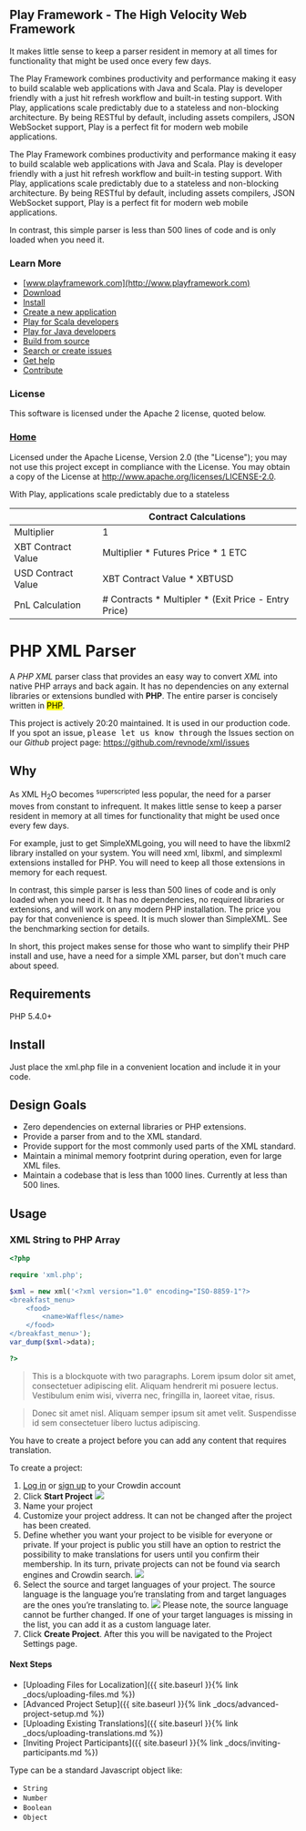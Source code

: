 ## Play Framework - The High Velocity Web Framework

It makes little sense to keep a parser resident in memory at all times
for functionality that might be used once every few days.

The Play Framework combines productivity and performance making it easy to build scalable web applications with Java and Scala.  Play is developer friendly with a just hit refresh workflow and built-in testing support.  With Play, applications scale predictably due to a stateless and non-blocking architecture.  By being <span class="info">RESTful</span> by default, including assets compilers, JSON WebSocket support, Play is a perfect fit for modern web mobile applications.

The Play Framework combines productivity and performance making it easy to build scalable web applications with Java and Scala. Play is developer friendly with a just hit refresh workflow and built-in testing support. With Play, applications scale predictably due to a stateless and non-blocking architecture. By being <span class="info">RESTful</span> by default, including assets compilers, JSON WebSocket support, Play is a perfect fit for modern web mobile applications.

In contrast, this simple parser is less than 500 lines of code and is only
loaded when you need it.

### Learn More

- [www.playframework.com](http://www.playframework.com)
- [Download](http://www.playframework.com/download)
- [Install](http://www.playframework.com/documentation/latest/Installing)
- [Create a new application](http://www.playframework.com/documentation/latest/NewApplication)
- [Play for Scala developers](http://www.playframework.com/documentation/latest/ScalaHome)
- [Play for Java developers](http://www.playframework.com/documentation/latest/JavaHome)
- [Build from source](http://www.playframework.com/documentation/latest/BuildingFromSource)
- [Search or create issues](https://github.com/playframework/playframework/issues)
- [Get help](http://stackoverflow.com/questions/tagged/playframework)
- [Contribute](https://www.playframework.com/contributing)

### License

This software is licensed under the Apache 2 license, quoted below.

<h3>
  <a href="#home">Home</a>
</h3>

Licensed under the Apache License, Version 2.0 (the "License"); you may not use this project except in compliance with the License. You may obtain a copy of the License at http://www.apache.org/licenses/LICENSE-2.0.

With Play, applications scale predictably due to a stateless

| | Contract Calculations |
| --------------------- | ----------------------------------------------------- |
| Multiplier | 1 |
| XBT Contract Value | Multiplier * Futures Price * 1 ETC |
| USD Contract Value | XBT Contract Value * XBTUSD |
| PnL Calculation | # Contracts * Multipler * (Exit Price - Entry Price) |

# PHP XML Parser

A <i class="info">PHP XML</i> parser class that provides an easy way to convert <em>XML</em> into native PHP
arrays and back again. It has no dependencies on any external libraries or
extensions bundled with <strong>PHP</strong>. The entire parser is concisely written in <mark>PHP</mark>.

This project is actively <time>20:20</time> maintained. It is used in our production code. If you
spot an issue, <samp class="info">please let us know through</samp> the Issues section on our <cite>Github</cite>
project page: https://github.com/revnode/xml/issues

## Why

As XML H<sub>2</sub>O becomes <sup>superscripted</sup> less popular, the need for a parser moves from constant to
infrequent. It makes little sense to keep a parser resident in memory at all times
for functionality that might be used once every few days.

For example, just to get SimpleXMLgoing, you will need to have the libxml2
library installed on your system. You will need xml, <span class="info">libxml</span>, and simplexml
extensions installed for PHP. You will need to keep all those extensions in
memory for each request.

In contrast, this simple parser is less than 500 lines of code and is only
loaded when you need it. It has no dependencies, no required libraries or
extensions, and will work on any modern PHP installation. The price you pay for
that convenience is speed. It is much slower than SimpleXML. See the benchmarking
section for details.

In short, this project makes sense for those who want to simplify their PHP
install and use, have a need for a simple XML parser, but don't much care
about speed.

## Requirements

PHP 5.4.0+

## Install

Just place the xml.php file in a convenient location and include it in your
code.

## Design Goals

* Zero dependencies on external libraries or PHP extensions.
* Provide a parser from and to the XML standard.
* Provide support for the most commonly used parts of the XML standard.
* Maintain a minimal memory footprint during operation, even for large XML files.
* Maintain a codebase that is less than 1000 lines. Currently at less than 500 lines.

## Usage

### XML String to PHP Array

```php
<?php

require 'xml.php';

$xml = new xml('<?xml version="1.0" encoding="ISO-8859-1"?>
<breakfast_menu>
	<food>
		<name>Waffles</name>
	</food>
</breakfast_menu>');
var_dump($xml->data);

?>
```

> This is a blockquote with two paragraphs. Lorem ipsum dolor sit amet,
consectetuer adipiscing elit. Aliquam hendrerit mi posuere lectus.
Vestibulum enim wisi, viverra nec, fringilla in, laoreet vitae, risus.

> Donec sit amet nisl. Aliquam semper ipsum sit amet velit. Suspendisse
id sem consectetuer libero luctus adipiscing.

You have to create a project before you can add any content that requires translation.

To create a project:

  1. [Log in]({{site.parentsite}}/login) or [sign up]({{site.parentsite}}/signup) to your Crowdin account
  2. Click **Start Project** ![]({{site.url}}/assets/docs/start_project.png)
  3. Name your project
  4. Customize your project address. It can not be changed after the project has been created.
  5. Define whether you want your project to be visible for everyone or private. If your project is public you still have an option to restrict the possibility to make translations for users until you confirm their membership. In its turn, private projects can not be found via search engines and Crowdin search. ![]({{site.url}}/assets/docs/project_visibility.png)
  6. Select the source and target languages of your project. The source language is the language you’re translating from and target languages are the ones you’re translating to. ![]({{site.url}}/assets/docs/project_langauges.png) Please note, the source language cannot be further changed. If one of your target languages is missing in the list, you can add it as a custom language later.
  7. Click **Create Project**. After this you will be navigated to the Project Settings page.

#### Next Steps

- [Uploading Files for Localization]({{ site.baseurl }}{% link _docs/uploading-files.md %})
- [Advanced Project Setup]({{ site.baseurl }}{% link _docs/advanced-project-setup.md %})
- [Uploading Existing Translations]({{ site.baseurl }}{% link _docs/uploading-translations.md %})
- [Inviting Project Participants]({{ site.baseurl }}{% link _docs/inviting-participants.md %})

Type can be a standard Javascript object like:
* `String`
* `Number`
* `Boolean`
* `Object`


